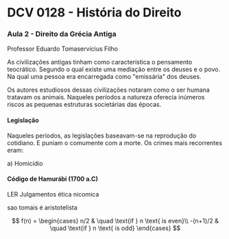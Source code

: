 # DCV 0128 - História do Direito

### Aula 2 - Direito da Grécia Antiga

Professor Eduardo Tomaservicius Filho

As civilizações antigas tinham como característica  o pensamento teocrático. Segundo o qual existe uma mediação entre os deuses e o povo. Na qual uma pessoa era encarregada como "emissária" dos deuses.

Os autores estudiosos dessas civilizações notaram como o ser humana tratavam os animais. Naqueles períodos a natureza oferecia inúmeros riscos as pequenas estruturas societárias das épocas. 

#### Legislação

Naqueles períodos, as legislações baseavam-se na reprodução do cotidiano. E puniam o comumente com a morte. Os crimes mais recorrentes eram:

a) Homicídio

#### Código de Hamurábi (1700 a.C)

  LER Julgamentos ética nicomica



sao tomais é aristotelista


$$
f(n) =
  \begin{cases}
    n/2       & \quad \text{if } n \text{ is even}\\
    -(n+1)/2  & \quad \text{if } n \text{ is odd}
  \end{cases}
$$


